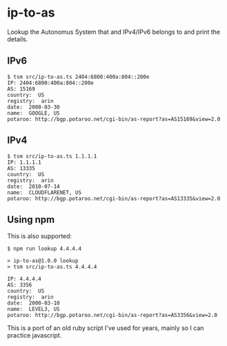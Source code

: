 # ip-to-as

Lookup the Autonomus System that and IPv4/IPv6 belongs to and print the details.

## IPv6
```
$ tsm src/ip-to-as.ts 2404:6800:400a:804::200e
IP: 2404:6800:400a:804::200e
AS: 15169
country:  US 
registry:  arin 
date:  2000-03-30 
name:  GOOGLE, US
potaroo: http://bgp.potaroo.net/cgi-bin/as-report?as=AS15169&view=2.0
```

## IPv4
```
$ tsm src/ip-to-as.ts 1.1.1.1
IP: 1.1.1.1
AS: 13335
country:  US 
registry:  arin 
date:  2010-07-14 
name:  CLOUDFLARENET, US
potaroo: http://bgp.potaroo.net/cgi-bin/as-report?as=AS13335&view=2.0
```

## Using npm

This is also supported:
```
$ npm run lookup 4.4.4.4

> ip-to-as@1.0.0 lookup
> tsm src/ip-to-as.ts 4.4.4.4

IP: 4.4.4.4
AS: 3356
country:  US 
registry:  arin 
date:  2000-03-10 
name:  LEVEL3, US
potaroo: http://bgp.potaroo.net/cgi-bin/as-report?as=AS3356&view=2.0
```

This is a port of an old ruby script I've used for years, mainly so I can practice javascript.
